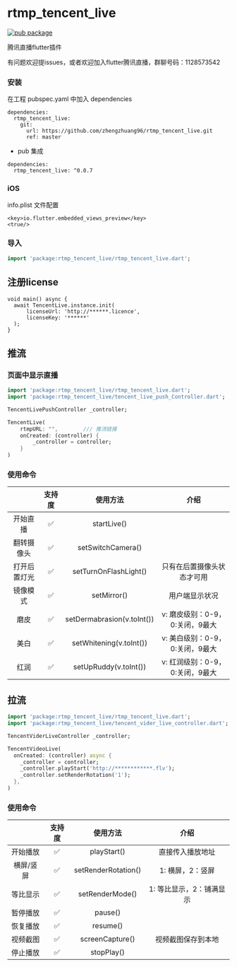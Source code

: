 # rtmp_tencent_live
[![pub package](https://img.shields.io/pub/v/rtmp_tencent_live.svg)](https://pub.flutter-io.cn/packages/rtmp_tencent_live)

腾讯直播flutter插件

有问题欢迎提issues，或者欢迎加入flutter腾讯直播，群聊号码：1128573542

### 安装

在工程 pubspec.yaml 中加入 dependencies

``` 
dependencies:
  rtmp_tencent_live:
    git:
      url: https://github.com/zhengzhuang96/rtmp_tencent_live.git
      ref: master
```

+ pub 集成

```
dependencies:
  rtmp_tencent_live: ^0.0.7
```

### iOS 
info.plist 文件配置
```
<key>io.flutter.embedded_views_preview</key>
<true/>
```

### 导入


```dart
import 'package:rtmp_tencent_live/rtmp_tencent_live.dart';
```

## 注册license

```
void main() async {
  await TencentLive.instance.init(
      licenseUrl: 'http://******.licence', 
      licenseKey: '******'
  );
}
```

## 推流

### 页面中显示直播

```dart
import 'package:rtmp_tencent_live/rtmp_tencent_live.dart';
import 'package:rtmp_tencent_live/tencent_live_push_Controller.dart';

TencentLivePushController _controller;

TencentLive(
    rtmpURL: "",        /// 推流链接
    onCreated: (controller) {
        _controller = controller;
    }
)
```

### 使用命令

|              | 支持度 |          使用方法          |              介绍               |
| :----------: | :----: | :------------------------: | :-----------------------------: |
|   开始直播   |   ✅    |        startLive()         |                                 |
|  翻转摄像头  |   ✅    |     setSwitchCamera()      |                                 |
| 打开后置灯光 |   ✅    |   setTurnOnFlashLight()    |   只有在后置摄像头状态才可用    |
|   镜像模式   |   ✅    |        setMirror()         |         用户端显示状况          |
|     磨皮     |   ✅    | setDermabrasion(v.toInt()) | v: 磨皮级别：0-9，0:关闭，9最大 |
|     美白     |   ✅    |  setWhitening(v.toInt())   | v: 美白级别：0-9，0:关闭，9最大 |
|     红润     |   ✅    |   setUpRuddy(v.toInt())    | v: 红润级别：0-9，0:关闭，9最大 |




## 拉流

```dart
import 'package:rtmp_tencent_live/rtmp_tencent_live.dart';
import 'package:rtmp_tencent_live/tencent_vider_live_controller.dart';

TencentViderLiveController _controller;

TencentVideoLive(
  onCreated: (controller) async {
    _controller = controller;
    _controller.playStart('http://************.flv');
    _controller.setRenderRotation('1');
  },
)
```

### 使用命令

|              | 支持度  |           使用方法          |              介绍            |
| :----------: | :----: | :------------------------: | :-------------------------: |
|   开始播放    |   ✅   |        playStart()         |       直接传入播放地址         |
|   横屏/竖屏   |   ✅   |     setRenderRotation()    |       1: 横屏，2：竖屏         |
|   等比显示    |   ✅   |       setRenderMode()      |    1: 等比显示，2：铺满显示     |
|   暂停播放    |   ✅   |          pause()           |                              |
|   恢复播放    |   ✅   |          resume()          |                              |
|   视频截图    |   ✅   |       screenCapture()      |       视频截图保存到本地        |
|   停止播放    |   ✅   |         stopPlay()         |                              |
